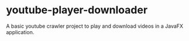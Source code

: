 # youtube-player-downloader
A basic youtube crawler project to play and download videos in a JavaFX application.
